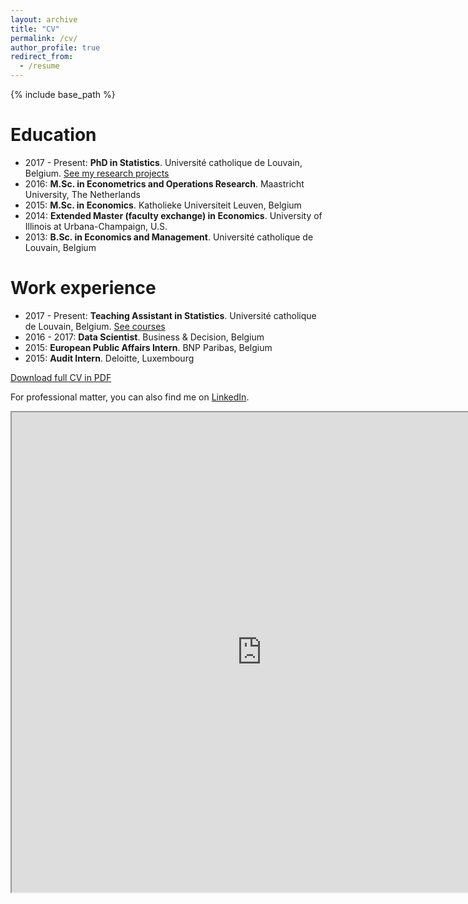 ```yaml
---
layout: archive
title: "CV"
permalink: /cv/
author_profile: true
redirect_from:
  - /resume
---
```


{% include base_path %}

Education
======
<ul>
<li>2017 - Present: <b>PhD in Statistics</b>. Université catholique de Louvain, Belgium. <a href="https://www.antoinesoetewey.com/p/research.html">See my research projects</a></li>
<li>2016: <b>M.Sc. in Econometrics and Operations Research</b>. Maastricht University, The Netherlands</li>
<li>2015: <b>M.Sc. in Economics</b>. Katholieke Universiteit Leuven, Belgium</li>
<li>2014: <b>Extended Master (faculty exchange) in Economics</b>. University of Illinois at Urbana-Champaign, U.S.</li>
<li>2013: <b>B.Sc. in Economics and Management</b>. Université catholique de Louvain, Belgium</li>
</ul>

Work experience
======
<ul>
<li>2017 - Present: <b>Teaching Assistant in Statistics</b>. Université catholique de Louvain, Belgium. <a href="https://www.antoinesoetewey.com/p/teaching.html">See courses</a></li>
<li>2016 - 2017: <b>Data Scientist</b>. Business &amp; Decision, Belgium</li>
<li>2015: <b>European Public Affairs Intern</b>. BNP Paribas, Belgium</li>
<li>2015: <b>Audit Intern</b>. Deloitte, Luxembourg</li>
</ul>

<a href="https://drive.google.com/file/d/0B5Iu16qC5vQsUWFYNzRYcmZING8/view?usp=sharing" target="_blank">Download full CV in PDF</a>

For professional matter, you can also find me on <a href="https://www.linkedin.com/in/antoinesoetewey/en" target="_blank"><i aria-hidden="true" class="fa fa-linkedin-square"></i> LinkedIn</a>.

<iframe height="768" src="https://drive.google.com/file/d/0B5Iu16qC5vQsUWFYNzRYcmZING8/preview" width="800"></iframe>
